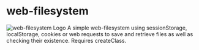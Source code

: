 web-filesystem
==============
![web-filesystem Logo](http://www.morpol.de/sites/default/files/styles/thumbnail/public/projects/web-filesystem-2.png)
A simple web-filesystem using sessionStorage, localStorage, cookies or web requests to save and retrieve files as well as checking their existence. Requires createClass.